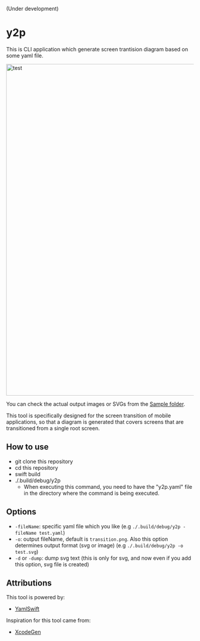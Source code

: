(Under development)

# y2p

This is CLI application which generate screen trantision diagram based on some yaml file.

<img width="889" alt="test" src="https://user-images.githubusercontent.com/16571394/233756870-0ea48565-1b16-43e4-8384-1d8a95f052ce.jpg">

You can check the actual output images or SVGs from the [Sample folder](https://github.com/takeshi-1000/y2p/tree/main/Sample).

This tool is specifically designed for the screen transition of mobile applications, so that a diagram is generated that covers screens that are transitioned from a single root screen.

## How to use

- git clone this repository
- cd this repository
- swift build
- ./.build/debug/y2p
  - When executing this command, you need to have the "y2p.yaml" file in the directory where the command is being executed.
  
## Options

- `-fileName`: specific yaml file which you like (e.g `./.build/debug/y2p -fileName test.yaml`)
- `-o`: output fileName, default is `transition.png`. Also this option determines output format (svg or image) (e.g `./.build/debug/y2p -o test.svg`)
- `-d` or `-dump`: dump svg text (this is only for svg, and now even if you add this option, svg file is created)
  
## Attributions

This tool is powered by:

- [YamlSwift](https://github.com/behrang/YamlSwift)

Inspiration for this tool came from:

- [XcodeGen](https://github.com/yonaskolb/XcodeGen)
